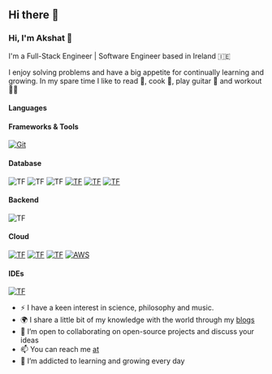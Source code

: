 ## Hi there 👋

<!--

Here are some ideas to get you started:

- 🔭 I’m currently working on ...
- 🌱 I’m currently learning ...
- 👯 I’m looking to collaborate on ...
- 🤔 I’m looking for help with ...
- 💬 Ask me about ...
- 📫 How to reach me: ...
- 😄 Pronouns: ...
- ⚡ Fun fact: ...
-->


### Hi, I'm Akshat 👋


I'm a Full-Stack Engineer | Software Engineer based in Ireland 🇮🇪 

I enjoy solving problems and have a big appetite for continually learning and growing. In my spare time I like to read 📝, cook 🍲, play guitar 🎸 and workout 🤸🏼


<h4><strong>Languages</strong></h4>



<h4><strong>Frameworks & Tools</strong></h4>

[![Git](https://img.shields.io/badge/Git-F05032?logo=git&logoColor=fff)](#)



<h4><strong>Database</strong></h4>
<img alt="TF" src="https://img.shields.io/badge/sqlite-003B57?style=for-the-badge&logo=sqlite&logoColor=white"/> <img alt="TF" src="https://img.shields.io/badge/dynamodb-4053D6?style=for-the-badge&logo=amazon-dynamodb&logoColor=white"/> <img alt="TF" src="https://img.shields.io/badge/redis-DC382D?style=for-the-badge&logo=redis&logoColor=white"/>
<a href="https://dev.mysql.com/doc/"><img alt="TF" src="https://img.shields.io/badge/MYSQL-4479A1?style=for-the-badge&logo=mysql&logoColor=white"/></a> <a href="https://www.postgresql.org/docs/"><img alt="TF" src="https://img.shields.io/badge/PostgresSQL-336791?style=for-the-badge&logo=postgresql&logoColor=white"/></a>  <a href="https://docs.mongodb.com/"><img alt="TF" src="https://img.shields.io/badge/mongodb-47A248?style=for-the-badge&logo=mongodb&logoColor=white"/></a> 


<h4><strong>Backend</strong></h4>
<img alt="TF" src="https://img.shields.io/badge/nginx-269539?style=for-the-badge&logo=nginx&logoColor=white"/> 



<h4><strong>Cloud</strong></h4>

<a href="https://cloud.google.com/"><img alt="TF" src="https://img.shields.io/badge/Google_Cloud-4285F4?style=for-the-badge&logo=google-cloud&logoColor=white"/></a> 
<a href="https://docs.github.com/en/actions"><img alt="TF" src="https://img.shields.io/badge/GitHub_Actions-2088FF?style=for-the-badge&logo=github-actions&logoColor=white"/></a>
<a href="https://docs.github.com/en/actions"><img alt="TF" src="https://img.shields.io/badge/GitHub_Actions-2088FF?style=for-the-badge&logo=github-actions&logoColor=white"/></a>
[![AWS](https://img.shields.io/badge/AWS-%23FF9900.svg?logo=amazon-web-services&logoColor=white)](#)



<h4><strong>IDEs</strong></h4>

<a href="https://code.visualstudio.com/docs"><img alt="TF" src="https://img.shields.io/badge/Visual_Studio_Code-0078D4?style=for-the-badge&logo=visual%20studio%20code&logoColor=white"/></a>

- :zap: I have a keen interest in science, philosophy and music.
- :earth_africa: I share a little bit of my knowledge with the world through my [blogs](https://medium.com/@akshatjen)
- 👯 I’m open to collaborating on open-source projects and discuss your ideas
- 📫 You can reach me [at](mailto:akshatjen@gmail.com)
- 🌱 I’m addicted to learning and growing every day
<!-- - ⚡ Fun fact: I've recently started running 🏃🏼(my best: 5kms under 23minutes) and solving Rubiks Cube (my best: under a minute)-->

